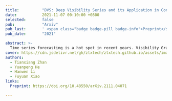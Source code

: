 ```yaml
---
title:          "DVS: Deep Visibility Series and its Application in Construction Cost Index Forecasting"
date:           2021-11-07 00:10:00 +0800
selected:       false
pub:            "Arxiv"
pub_last:       ' <span class="badge badge-pill badge-info">Preprint</span>'
pub_date:       "2021"

abstract: >-
  Time series forecasting is a hot spot in recent years. Visibility Graph (VG) algorithm is used for time series forecasting in previous research, but the forecasting effect is not as good as deep learning prediction methods such as methods based on Artificial Neural Network (ANN), Convolutional Neural Network (CNN) and Long Short-Term Memory Network (LSTM). The visibility graph generated from specific time series contains abundant network information, but the previous forecasting method did not effectively use the network information to forecast, resulting in relatively large prediction errors. To optimize the forecasting method based on VG, this article proposes the Deep Visibility Series (DVS) module through the bionic design of VG and the expansion of the past research. By applying the bionic design of biological vision to VG, DVS has obtained superior forecasting accuracy. At the same time, this paper applies the DVS forecasting method to the construction cost index forecast, which has practical significance.
cover: https://cdn.jsdelivr.net/gh/ztxtech/ztxtech.github.io/assets/images/covers/2021-dvs.png
authors:
  - Tianxiang Zhan
  - Yuanpeng He
  - Hanwen Li
  - Fuyuan Xiao
links:
  Preprint: https://doi.org/10.48550/arXiv.2111.04071

---
```

